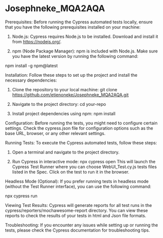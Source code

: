 # Josephneke_MQA2AQA

Prerequisites:
Before running the Cypress automated tests locally, ensure that you have the following prerequisites installed on your machine:

1. Node.js: Cypress requires Node.js to be installed. Download and install it from https://nodejs.org/.

2. npm (Node Package Manager): npm is included with Node.js. Make sure you have the latest version by running the following command:

npm install -g npm@latest


Installation:
Follow these steps to set up the project and install the necessary dependencies:

1. Clone the repository to your local machine:
git clone https://github.com/etienoneke/Josephneke_MQA2AQA.git

2. Navigate to the project directory:
cd your-repo

3. Install project dependencies using npm:
npm install

Configuration:
Before running the tests, you might need to configure certain settings. Check the cypress.json file for configuration options such as the base URL, browser, or any other relevant settings.

Running Tests:
To execute the Cypress automated tests, follow these steps:

1. Open a terminal and navigate to the project directory.

2. Run Cypress in interactive mode:
npx cypress open
This will launch the Cypress Test Runner where you can choose WebUI_Test.cy.js tests files listed in the Spec. Click on the test to run it in the browser.

Headless Mode (Optional):
If you prefer running tests in headless mode (without the Test Runner interface), you can use the following command:

npx cypress run

Viewing Test Results:
Cypress will generate reports for all test runs in the cypress/reporters/mochawesome-report directory. You can view these reports to check the results of your tests in html and Json file formats.


Troubleshooting:
If you encounter any issues while setting up or running the tests, please check the Cypress documentation for troubleshooting tips.

